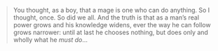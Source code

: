 > You thought, as a boy, that a mage is one who can do anything. So I thought, once. So did we all. And the truth is that as a man’s real power grows and his knowledge widens, ever the way he can follow grows narrower: until at last he chooses nothing, but does only and wholly what he *must do*…
